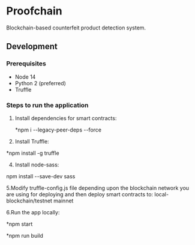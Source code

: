 # Proofchain

Blockchain-based counterfeit product detection system.

## Development

### Prerequisites

* Node 14
* Python 2 (preferred)
* Truffle

### Steps to run the application

1. Install dependencies for smart contracts:

    *npm i --legacy-peer-deps --force
   
3. Install Truffle:

*npm install -g truffle

4. Install node-sass:

npm install --save-dev sass

5.Modify truffle-config.js file depending upon the blockchain network you are using for 
deploying and then deploy smart contracts to:
local-blockchain/testnet
mainnet

6.Run the app locally:


  *npm start

  
  *npm run build






